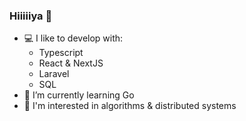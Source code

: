 ### Hiiiiiya 🐸

- 💻 I like to develop with:
  - Typescript
  - React & NextJS
  - Laravel
  - SQL
- 🌱 I’m currently learning Go
- 💭 I'm interested in algorithms & distributed systems

<!--
**BoilingSoup/BoilingSoup** is a ✨ _special_ ✨ repository because its `README.md` (this file) appears on your GitHub profile.

Here are some ideas to get you started:

- 🔭 I’m currently working on ...
- 🌱 I’m currently learning ...
- 👯 I’m looking to collaborate on ...
- 🤔 I’m looking for help with ...
- 💬 Ask me about ...
- 📫 How to reach me: ...
- ⚡ Fun fact: ...
-->
